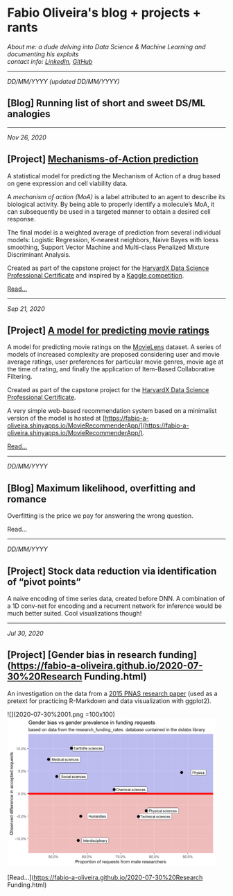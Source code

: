 # Fabio Oliveira's blog + projects + rants

_About me: a dude delving into Data Science & Machine Learning and documenting his exploits_   
_contact info: [LinkedIn](https://www.linkedin.com/in/fabioarbacholiveira/), [GitHub](https://github.com/fabio-a-oliveira)_


***

_DD/MM/YYYY (updated DD/MM/YYYY)_

## [Blog] Running list of short and sweet DS/ML analogies    

***

_Nov 26, 2020_
## [Project] [Mechanisms-of-Action prediction](https://fabio-a-oliveira.github.io/2020-11-26%20HX9_CYO_Report.html)

A statistical model for predicting the Mechanism of Action of a drug based on gene expression and cell viability data.

A _*mechanism of action (MoA)*_ is a label attributed to an agent to describe its biological activity.  By being able to properly identify a molecule’s MoA, it can subsequently be used in a targeted manner to obtain a desired cell response.

The final model is a weighted average of prediction from several individual models: Logistic Regression, K-nearest neighbors, Naive Bayes with loess smoothing, Support Vector Machine and Multi-class Penalized Mixture Discriminant Analysis.   

Created as part of the capstone project for the [HarvardX Data Science Professional Certificate](https://www.edx.org/professional-certificate/harvardx-data-science) and inspired by a [Kaggle competition](https://www.kaggle.com/c/lish-moa).

[Read...](https://fabio-a-oliveira.github.io/2020-11-26%20HX9_CYO_Report.html)  

***

_Sep 21, 2020_
## [Project] [A model for predicting movie ratings](https://fabio-a-oliveira.github.io/2020-09-21%20HX9_MovieLens_Report.html)

A model for predicting movie ratings on the [MovieLens](https://grouplens.org/datasets/movielens/) dataset. A series of models of increased complexity are proposed considering user and movie average ratings, user preferences for particular movie genres, movie age at the time of rating, and finally the application of Item-Based Collaborative Filtering.

Created as part of the capstone project for the [HarvardX Data Science Professional Certificate](https://www.edx.org/professional-certificate/harvardx-data-science).    

A very simple web-based recommendation system based on a minimalist version of the model is hosted at [https://fabio-a-oliveira.shinyapps.io/MovieRecommenderApp/](https://fabio-a-oliveira.shinyapps.io/MovieRecommenderApp/).   

[Read...](https://fabio-a-oliveira.github.io/2020-09-21%20HX9_MovieLens_Report.html)

***

_DD/MM/YYYY_
## [Blog] Maximum likelihood, overfitting and romance

Overfitting is the price we pay for answering the wrong question.   

Read...

***

_DD/MM/YYYY_
## [Project] Stock data reduction via identification of “pivot points”

A naive encoding of time series data, created before DNN. A combination of a 1D conv-net for encoding and a recurrent network for inference would be much better suited. Cool visualizations though!   

***

_Jul 30, 2020_
## [Project] [Gender bias in research funding](https://fabio-a-oliveira.github.io/2020-07-30%20Research Funding.html)

An investigation on the data from a [2015 PNAS research paper](https://www.pnas.org/content/112/40/12349) (used as a pretext for practicing R-Markdown and data visualization with ggplot2).   

![](2020-07-30%2001.png =100x100)
<img src="2020-07-30%2001.png" width="480">

[Read...](https://fabio-a-oliveira.github.io/2020-07-30%20Research Funding.html)




